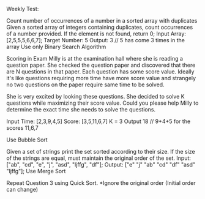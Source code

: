 Weekly Test:

Count number of occurrences of a number in a sorted array with duplicates Given a sorted array of integers containing duplicates, count occurrences of a number provided. If the element is not found, return 0; Input Array: [2,5,5,5,6,6,7]; Target Number: 5 Output: 3 // 5 has come 3 times in the array Use only Binary Search Algorithm

Scoring in Exam Milly is at the examination hall where she is reading a question paper. She checked the question paper and discovered that there are N questions in that paper. Each question has some score value. Ideally it's like questions requiring more time have more score value and strangely no two questions on the paper require same time to be solved.

She is very excited by looking these questions. She decided to solve K questions while maximizing their score value. Could you please help Milly to determine the exact time she needs to solve the questions.

Input Time: [2,3,9,4,5] Score: [3,5,11,6,7] K = 3 Output 18 // 9+4+5 for the scores 11,6,7

Use Bubble Sort

Given a set of strings print the set sorted according to their size. If the size of the strings are equal, must maintain the original order of the set. Input: ["ab", "cd", "e", "j", "asd", "ljffg", "df"]; Output: ["e" "j" "ab" "cd" "df" "asd" "ljffg"]; Use Merge Sort

Repeat Question 3 using Quick Sort. *Ignore the original order (Initial order can change)